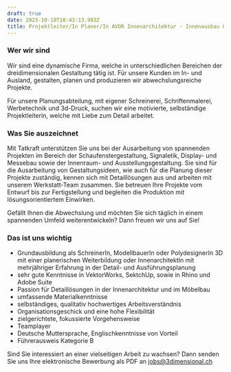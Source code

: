 ```yaml
---
draft: true
date: 2023-10-18T10:43:13.983Z
title: Projektleiter/In Planer/In AVOR Innenarchitektur - Innenausbau 80 - 100%
---
```

### Wer wir sind

Wir sind eine dynamische Firma, welche in unterschiedlichen Bereichen der dreidimensionalen 
Gestaltung tätig ist. Für unsere Kunden im In- und Ausland, gestalten, planen und produzieren wir abwechslungsreiche Projekte.

Für unsere Planungsabteilung, mit eigener Schreinerei, Schriftenmalerei, Werbetechnik und 3d-Druck, suchen wir eine motivierte, selbständige Projektleiterin, welche mit Liebe zum Detail arbeitet.

### Was Sie auszeichnet

Mit Tatkraft unterstützen Sie uns bei der Ausarbeitung von spannenden Projekten im Bereich der Schaufenstergestaltung, Signaletik, Display- und Messebau sowie der Innenraum- und Ausstellungsgestaltung. Sie sind für die Ausarbeitung von Gestaltungsideen, wie auch für die Planung dieser Projekte zuständig, kennen sich mit Detaillösungen aus und arbeiten mit unserem Werkstatt-Team zusammen. Sie betreuen Ihre Projekte vom Entwurf bis zur Fertigstellung und begleiten die Produktion mit lösungsorientiertem Einwirken.

Gefällt Ihnen die Abwechslung und möchten Sie sich täglich in einem spannenden Umfeld weiterentwickeln? Dann freuen wir uns auf Sie!

### Das ist uns wichtig

* Grundausbildung als SchreinerIn, ModellbauerIn oder PolydesignerIn 3D mit einer planerischen Weiterbildung oder InnenarchitektIn mit mehrjähriger Erfahrung in der Detail- und Ausführungsplanung
* sehr gute Kenntnisse in VektorWorks, SektchUp, sowie in Rhino und Adobe Suite
* Passion für Detaillösungen in der Innenarchitektur und im Möbelbau
* umfassende Materialkenntnisse
* selbständiges, qualitativ hochwertiges Arbeitsverständnis
* Organisationsgeschick und eine hohe Flexibilität
* zielgerichtete, fokussierte Vorgehensweise
* Teamplayer
* Deutsche Muttersprache, Englischkenntnisse von Vorteil
* Führerausweis Kategorie B

Sind Sie interessiert an einer vielseitigen Arbeit zu wachsen? Dann senden Sie uns Ihre elektronische Bewerbung als PDF an [jobs@3dimensional.ch](mailto:jobs@3dimensional.ch)